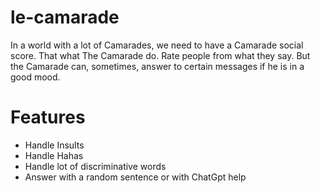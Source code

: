 # le-camarade

In a world with a lot of Camarades, we need to have a Camarade social score. That what The Camarade do. Rate people from
what they say.
But the Camarade can, sometimes, answer to certain messages if he is in a good mood.

# Features

- Handle Insults
- Handle Hahas
- Handle lot of discriminative words
- Answer with a random sentence or with ChatGpt help
